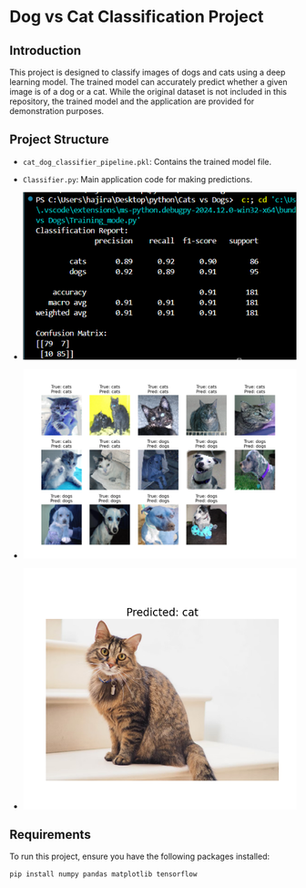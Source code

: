 # Dog vs Cat Classification Project

## Introduction

This project is designed to classify images of dogs and cats using a deep learning model. The trained model can accurately predict whether a given image is of a dog or a cat. While the original dataset is not included in this repository, the trained model and the application are provided for demonstration purposes.

## Project Structure

- `cat_dog_classifier_pipeline.pkl`: Contains the trained model file.
- `Classifier.py`: Main application code for making predictions.
- ![classification_report.png: A report plot showing model performance.](classification_report.png)




  
- ![prediction_plot.png: A plot showing predictions made by the model.](prediction_plot.png)




  
- ![`sample_prediction.png`](sample_prediction.png)




## Requirements

To run this project, ensure you have the following packages installed:

```bash
pip install numpy pandas matplotlib tensorflow

 
